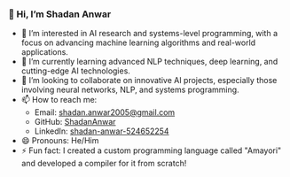 ### 👋 Hi, I’m Shadan Anwar

- 👀 I’m interested in AI research and systems-level programming, with a focus on advancing machine learning algorithms and real-world applications.
- 🌱 I’m currently learning advanced NLP techniques, deep learning, and cutting-edge AI technologies.
- 💞️ I’m looking to collaborate on innovative AI projects, especially those involving neural networks, NLP, and systems programming.
- 📫 How to reach me: 
  - Email: [shadan.anwar2005@gmail.com](mailto:shadan.anwar2005@gmail.com)
  - GitHub: [ShadanAnwar](https://github.com/ShadanAnwar)
  - LinkedIn: [shadan-anwar-524652254](https://linkedin.com/in/shadan-anwar-524652254)
- 😄 Pronouns: He/Him
- ⚡ Fun fact: I created a custom programming language called "Amayori" and developed a compiler for it from scratch!
